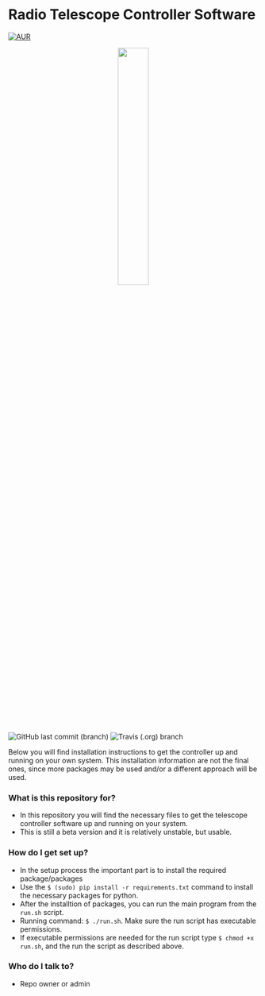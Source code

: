 # Radio Telescope Controller Software #

[![AUR](https://img.shields.io/aur/license/yaourt.svg?style=plastic)](https://github.com/dimst23/RadioTelescope_Controller/blob/master/LICENSE)
<p align="center">
<img src="http://www.marysrosaries.com/collaboration/images/0/0b/Radio_Telescope_3_%28PSF%29.png" width="35%" />
</p>

![GitHub last commit (branch)](https://img.shields.io/github/last-commit/dimst23/RadioTelescope_Controller.svg?style=plastic)
![Travis (.org) branch](https://img.shields.io/travis/dimst23/RadioTelescope_Controller/master.svg?style=plastic)

Below you will find installation instructions to get the controller up and running on your own system.
This installation information are not the final ones, since more packages may be used and/or a different approach will be used.

### What is this repository for? ###

* In this repository you will find the necessary files to get the telescope controller software up and running on your system.
* This is still a beta version and it is relatively unstable, but usable.

### How do I get set up? ###

* In the setup process the important part is to install the required package/packages
* Use the `$ (sudo) pip install -r requirements.txt` command to install the necessary packages for python.
* After the installtion of packages, you can run the main program from the `run.sh` script.
* Running command: `$ ./run.sh`. Make sure the run script has executable permissions.
* If executable permissions are needed for the run script type `$ chmod +x run.sh`, and the run the script as described above.


### Who do I talk to? ###

* Repo owner or admin
